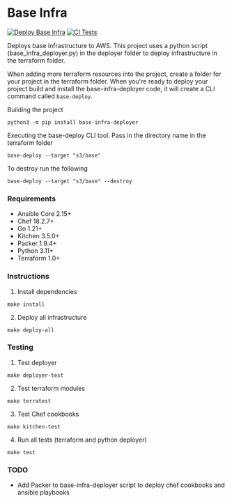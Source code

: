 # Base Infra
[![Deploy Base Infra](https://github.com/pafable/base-infra/actions/workflows/deploy.yml/badge.svg)](https://github.com/pafable/base-infra/actions/workflows/deploy.yml)
[![CI Tests](https://github.com/pafable/base-infra/actions/workflows/ci.yml/badge.svg)](https://github.com/pafable/base-infra/actions/workflows/ci.yml)

Deploys base infrastructure to AWS. 
This project uses a python script (base_infra_deployer.py) in the deployer folder to deploy infrastructure in the terraform folder.

When adding more terraform resources into the project, create a folder for your project in the terraform folder. 
When you're ready to deploy your project build and install the base-infra-deployer code, it will create a CLI command called `base-deploy`.

Building the project
```commandline
python3 -m pip install base-infra-deployer
```

Executing the base-deploy CLI tool. Pass in the directory name in the terraform folder
```commandline
base-deploy --target "s3/base"
```

To destroy run the following
```commandline
base-deploy --target "s3/base" --destroy
```


### Requirements
- Ansible Core 2.15+
- Chef 18.2.7+
- Go 1.21+
- Kitchen 3.5.0+
- Packer 1.9.4+
- Python 3.11+
- Terraform 1.0+

### Instructions
1. Install dependencies
```commandline
make install
```

2. Deploy all infrastructure
```commandline
make deploy-all
```

### Testing
1. Test deployer
```commandline
make deployer-test
```

2. Test terraform modules
```commandline
make terratest
```

3. Test Chef cookbooks
```commandline
make kitchen-test
```

4. Run all tests (terraform and python deployer)
```commandline
make test
```

### TODO
- Add Packer to base-infra-deployer script to deploy chef cookbooks and ansible playbooks
